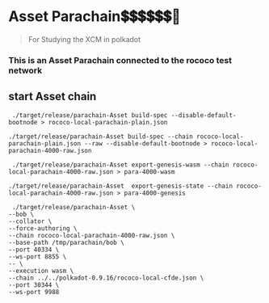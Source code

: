 # Asset Parachain💲💲💲💲💲💲:running:
> For Studying the XCM in polkadot

### This is an Asset Parachain connected to the rococo test network


## start Asset chain
```
 ./target/release/parachain-Asset build-spec --disable-default-bootnode > rococo-local-parachain-plain.json 

./target/release/parachain-Asset build-spec --chain rococo-local-parachain-plain.json --raw --disable-default-bootnode > rococo-local-parachain-4000-raw.json

 ./target/release/parachain-Asset export-genesis-wasm --chain rococo-local-parachain-4000-raw.json > para-4000-wasm

./target/release/parachain-Asset  export-genesis-state --chain rococo-local-parachain-4000-raw.json > para-4000-genesis

 ./target/release/parachain-Asset \
--bob \
--collator \
--force-authoring \
--chain rococo-local-parachain-4000-raw.json \
--base-path /tmp/parachain/bob \
--port 40334 \
--ws-port 8855 \
-- \
--execution wasm \
--chain ../../polkadot-0.9.16/rococo-local-cfde.json \ 
--port 30344 \
--ws-port 9988
```